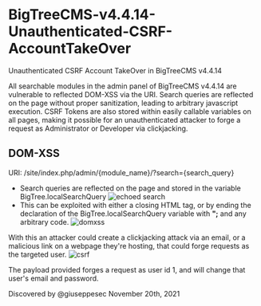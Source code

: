 # BigTreeCMS-v4.4.14-Unauthenticated-CSRF-AccountTakeOver
Unauthenticated CSRF Account TakeOver in BigTreeCMS v4.4.14

All searchable modules in the admin panel of BigTreeCMS v4.4.14 are vulnerable to reflected DOM-XSS via the URI. Search queries are reflected on the page without proper sanitization, leading to arbitrary javascript execution. CSRF Tokens are also stored within easily callable variables on all pages, making it possible for an unauthenticated attacker to forge a request as Administrator or Developer via clickjacking.

## DOM-XSS
URI: /site/index.php/admin/{module_name}/?search={search_query}
* Search queries are reflected on the page and stored in the variable BigTree.localSearchQuery
 ![echoed search](https://i.imgur.com/U2H3I4c.png)
 * This can be exploited with either a closing HTML **</script>** tag, or by ending the declaration of the BigTree.localSearchQuery variable with **";** and any arbitrary code.
 ![domxss](https://user-images.githubusercontent.com/78179391/130305895-ac8e70d2-8ee0-4355-a55f-1b70cfcbef16.gif)

 
 With this an attacker could create a clickjacking attack via an email, or a malicious link on a webpage they're hosting, that could forge requests as the targeted user.
 ![csrf](https://user-images.githubusercontent.com/78179391/130305883-46947a03-6aed-4dd2-bc99-e4a5a8ae50cf.gif)

 
 The payload provided forges a request as user id 1, and will change that user's email and password.
 
 Discovered by @giuseppesec November 20th, 2021
